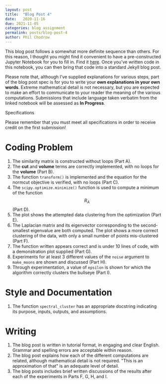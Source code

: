 ```yaml
---
layout: post
title:  "Blog Post 4"
date:   2020-11-16
due: 2021-11-05
categories: blog assignment
permalink: posts/blog-post-4
author: Phil Chodrow
---
```



This blog post follows a somewhat more definite sequence than others. For this reason, I thought you might find it convenient to have a pre-constructed Jupyter Notebook for you to fill in. Find it [here](https://nbviewer.jupyter.org/github/PhilChodrow/PIC16B/blob/master/HW/spectral-clustering.ipynb). Once you've written code in this notebook, you can then bring that code into a standard Jekyll blog post. 

Please note that, although I've supplied explanations for various steps, part of the blog post spec is for you to write your **own explanations in your own words**. Extreme mathematical detail is not necessary, but you are expected to make an effort to communicate to your reader the meaning of the various computations. Submissions that include language taken verbatim from the linked notebook will be assessed as <span style="color: gold;"><i class="fas fa-arrow-alt-circle-up"></i></span> **In Progress**.  

<div class="fancy-h1"> Specifications </div>

Please remember that you must meet all specifications in order to receive credit on the first submission! 

# Coding Problem

1. The similarity matrix is constructed without loops (Part A). 
2. The **cut** and **volume** terms are correctly implemented, with no loops for the **volume** (Part B). 
3. The function `transform()` is implemented and the equation for the normcut objective is verified, with no loops (Part C). 
4. The `scipy.optimize.minimize()` function is used to compute a minimum of the function $$R_A$$ (Part D).
5. The plot shows the attempted data clustering from the optimization (Part E).   
6. The Laplacian matrix and its eigenvector corresponding to the second-smallest eigenvalue are both computed. The plot shows a more correct clustering of the data, with only a small number of points mis-clustered (Part F). 
7. The function written appears correct and is under 10 lines of code, with a demonstration plot supplied (Part G). 
8. Experiments for at least 3 different values of the `noise` argument to `make_moons` are shown and discussed (Part H).
9. Through experimentation, a value of `epsilon` is shown for which the algorithm correctly clusters the bullseye (Part I).

# Style and Documentation

1. The function `spectral_cluster` has an appropriate docstring indicating its purpose, inputs, outputs, and assumptions. 

# Writing

1. The blog post is written in tutorial format, in engaging and clear English. Grammar and spelling errors are acceptable within reason. 
2. The blog post explains how each of the different computations are related, although mathematical detail is not required. "This is an approximation of that" is an adequate level of detail. 
3. The blog posts includes brief written discussions of the results after each of the experiments in Parts F, G, H, and I. 
